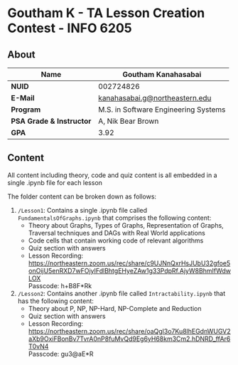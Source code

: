 # Goutham K - TA Lesson Creation Contest - INFO 6205


## About

| **Name**                   | Goutham Kanahasabai                  |
|----------------------------|--------------------------------------|
| **NUID**                   | 002724826                            |
| **E-Mail**                 | kanahasabai.g@northeastern.edu       |
| **Program**                | M.S. in Software Engineering Systems |
| **PSA Grade & Instructor** | A, Nik Bear Brown                    |
| **GPA**                    | 3.92                                 |


## Content

All content including theory, code and quiz content is all embedded in a single .ipynb file for each lesson

The folder content can be broken down as follows:

1. `/Lesson1`: Contains a single .ipynb file called `FundamentalsOfGraphs.ipynb` that comprises the following content:
    - Theory about Graphs, Types of Graphs, Representation of Graphs, Traversal techniques and DAGs with Real World applications
    - Code cells that contain working code of relevant algorithms
    - Quiz section with answers
    - Lesson Recording: https://northeastern.zoom.us/rec/share/c9UJNnQxrHsJUbU32gfoe5onOijU5enRXD7wFOjyIFdlBhtgEHyeZAw1g33PdpRf.AjyW8BhmIfWdwLOX  
      Passcode: h+B8F*Rk
2. `/Lesson2`: Contains another .ipynb file called `Intractability.ipynb` that has the following content:
   - Theory about P, NP, NP-Hard, NP-Complete and Reduction
   - Quiz section with answers
   - Lesson Recording: https://northeastern.zoom.us/rec/share/oaQgl3o7Ku8lhEGdnWUGV2aXb9OxiFBonBv7TvrA0nP8fuMvQd9Eg6yH68km3Cm2.hDNRD_ffAr6T0vN4  
     Passcode: gu3@aE*R


